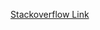 [Stackoverflow Link](https://stackoverflow.com/questions/51772543/how-to-make-a-text-widget-act-like-marquee-when-the-text-overflows-in-flutter)

